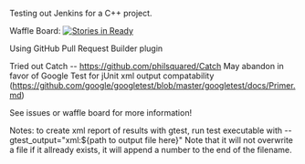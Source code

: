 Testing out Jenkins for a C++ project.

Waffle Board: [![Stories in Ready](https://badge.waffle.io/DevOpTester/cpp.svg?label=ready&title=Ready)](http://waffle.io/DevOpTester/cpp)

Using GitHub Pull Request Builder plugin

Tried out Catch -- 
https://github.com/philsquared/Catch
May abandon in favor of Google Test for jUnit xml output compatability (https://github.com/google/googletest/blob/master/googletest/docs/Primer.md)

See issues or waffle board for more information!


Notes: to create xml report of results with gtest, run test executable with --gtest_output="xml:${path to output file
here}" Note that it will not overwrite a file if it allready exists, it will append a number to the end of the filename.
